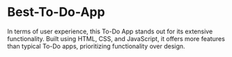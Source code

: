 # Best-To-Do-App
In terms of user experience, this To-Do App stands out for its extensive functionality. Built using HTML, CSS, and JavaScript, it offers more features than typical To-Do apps, prioritizing functionality over design.
